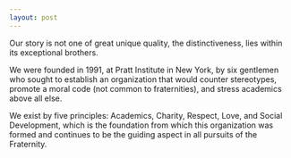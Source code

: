 ```yaml
---
layout: post
---
```

Our story is not one of great unique quality, the distinctiveness, lies within its exceptional brothers. 

We were founded in 1991, at Pratt Institute in New York, by six gentlemen who sought to establish an organization that would counter stereotypes, promote a moral code (not common to fraternities), and stress academics above all else. 

We exist by five principles: Academics, Charity, Respect, Love, and Social Development, which is the foundation from which this organization was formed and continues to be the guiding aspect in all pursuits of the Fraternity.
